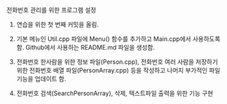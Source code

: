 전화번호 관리를 위한 프로그램 설정

1. 연습을 위한 첫 번째 커밋을 올림.

2. 기본 메뉴인 Util.cpp 파일에 Menu() 함수를 추가하고 Main.cpp에서 사용하도록 함.
   Github에서 사용하는 README.md 파일을 생성함.

3. 전화번호 한사람을 위한 정보 파일(Person.cpp), 전화번호 여러 사람을 저장하기 위한 전화번호 배열 파일(PersonArray.cpp) 등을
작성하고 나머지 부가적인 파일 기능을 업데이트 함.

4. 전화번호 검색(SearchPersonArray), 삭제, 텍스트파일 출력을 위한 기능 구현